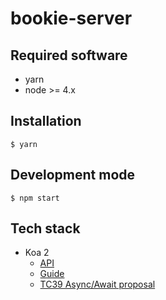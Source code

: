 # bookie-server

## Required software
- yarn
- node >= 4.x

## Installation
`$ yarn`

## Development mode
`$ npm start`

## Tech stack

- Koa 2
  - [API](https://github.com/koajs/koa/blob/v2.x/docs/api/index.md)
  - [Guide](https://github.com/koajs/koa/blob/v2.x/docs/guide.md)
  - [TC39 Async/Await proposal](https://tc39.github.io/ecmascript-asyncawait/)
